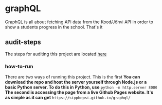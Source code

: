 # graphQL
GraphQL is all about fetching API data from the Kood/Jõhvi API in order to show a students progress in the school. That's it
## audit-steps
The steps for auditing this project are located [here](https://github.com/01-edu/public/tree/master/subjects/graphql/audit)
### how-to-run
There are two ways of running this project. This is the first
**You can download the repo and host the server yourself through Node.js or a basic Python server. To do this in Python, use**
```python -m http.server 8080```
**The second is accessing the page from a live Github Pages website. It's as simple as it can get**
```https://sippbepsi.github.io/graphql/```
